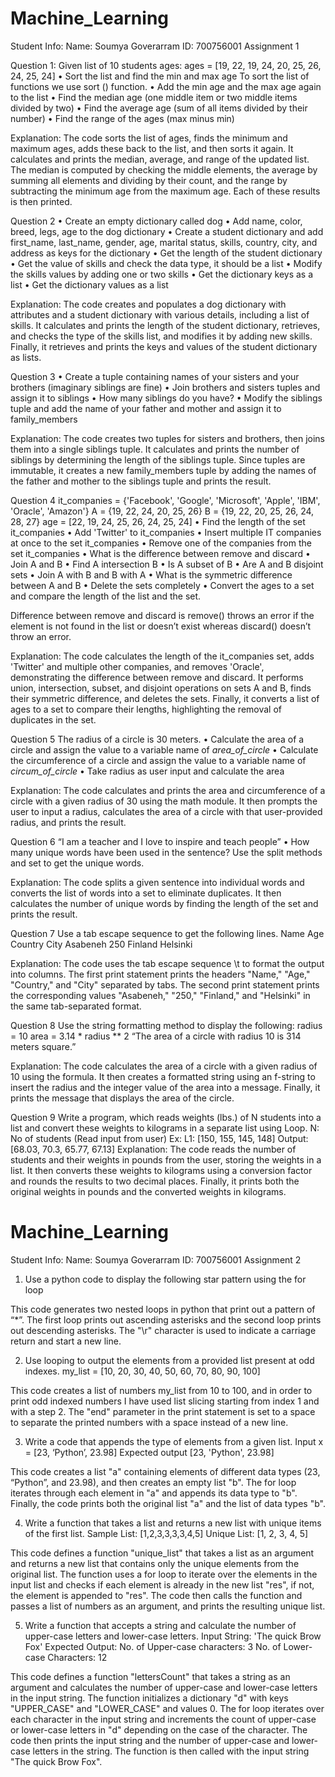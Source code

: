 # Machine_Learning
Student Info:
Name: Soumya Goverarram
ID: 700756001
                                  Assignment 1

Question 1:
Given list of 10 students ages: ages = [19, 22, 19, 24, 20, 25, 26, 24, 25, 24]
 • Sort the list and find the min and max age
        To sort the list of functions we use sort () function. 
 • Add the min age and the max age again to the list 
• Find the median age (one middle item or two middle items divided by two) 
• Find the average age (sum of all items divided by their number) 
• Find the range of the ages (max minus min)

Explanation:
The code sorts the list of ages, finds the minimum and maximum ages, adds these back to the list, and then sorts it again. It calculates and prints the median, average, and range of the updated list. The median is computed by checking the middle elements, the average by summing all elements and dividing by their count, and the range by subtracting the minimum age from the maximum age. Each of these results is then printed.

Question 2
• Create an empty dictionary called dog 
• Add name, color, breed, legs, age to the dog dictionary 
• Create a student dictionary and add first_name, last_name, gender, age, marital status, skills, country, city, and address as keys for the dictionary
• Get the length of the student dictionary 
• Get the value of skills and check the data type, it should be a list 
• Modify the skills values by adding one or two skills 
• Get the dictionary keys as a list 
• Get the dictionary values as a list

Explanation:
The code creates and populates a dog dictionary with attributes and a student dictionary with various details, including a list of skills. It calculates and prints the length of the student dictionary, retrieves, and checks the type of the skills list, and modifies it by adding new skills. Finally, it retrieves and prints the keys and values of the student dictionary as lists.


Question 3 
• Create a tuple containing names of your sisters and your brothers (imaginary siblings are fine) 
• Join brothers and sisters tuples and assign it to siblings 
• How many siblings do you have? 
• Modify the siblings tuple and add the name of your father and mother and assign it to family_members


Explanation:
The code creates two tuples for sisters and brothers, then joins them into a single siblings tuple. It calculates and prints the number of siblings by determining the length of the siblings tuple. Since tuples are immutable, it creates a new family_members tuple by adding the names of the father and mother to the siblings tuple and prints the result.

Question 4 
it_companies = {'Facebook', 'Google', 'Microsoft', 'Apple', 'IBM', 'Oracle', 'Amazon'} A = {19, 22, 24, 20, 25, 26} B = {19, 22, 20, 25, 26, 24, 28, 27} age = [22, 19, 24, 25, 26, 24, 25, 24] 
• Find the length of the set it_companies 
• Add 'Twitter' to it_companies 
• Insert multiple IT companies at once to the set it_companies
• Remove one of the companies from the set it_companies 
• What is the difference between remove and discard 
• Join A and B 
• Find A intersection B 
• Is A subset of B 
• Are A and B disjoint sets 
• Join A with B and B with A 
• What is the symmetric difference between A and B 
• Delete the sets completely 
• Convert the ages to a set and compare the length of the list and the set.

Difference between remove and discard is remove() throws an error if the element is not found in the list or doesn’t exist whereas discard() doesn’t throw an error.
 
Explanation:
The code calculates the length of the it_companies set, adds 'Twitter' and multiple other companies, and removes 'Oracle', demonstrating the difference between remove and discard. It performs union, intersection, subset, and disjoint operations on sets A and B, finds their symmetric difference, and deletes the sets. Finally, it converts a list of ages to a set to compare their lengths, highlighting the removal of duplicates in the set.

Question 5 
The radius of a circle is 30 meters. 
• Calculate the area of a circle and assign the value to a variable name of _area_of_circle_ 
• Calculate the circumference of a circle and assign the value to a variable name of _circum_of_circle_ 
• Take radius as user input and calculate the area

Explanation:
The code calculates and prints the area and circumference of a circle with a given radius of 30 using the math module. It then prompts the user to input a radius, calculates the area of a circle with that user-provided radius, and prints the result.

Question 6 
“I am a teacher and I love to inspire and teach people” 
• How many unique words have been used in the sentence? Use the split methods and set to get the unique words.

Explanation:
The code splits a given sentence into individual words and converts the list of words into a set to eliminate duplicates. It then calculates the number of unique words by finding the length of the set and prints the result.

Question 7 
Use a tab escape sequence to get the following lines. 
Name Age Country City 
Asabeneh 250 Finland Helsinki


Explanation:
The code uses the tab escape sequence \t to format the output into columns. The first print statement prints the headers "Name," "Age," "Country," and "City" separated by tabs. The second print statement prints the corresponding values "Asabeneh," "250," "Finland," and "Helsinki" in the same tab-separated format.


Question 8 
Use the string formatting method to display the following: radius = 10 area = 3.14 * radius ** 2 “The area of a circle with radius 10 is 314 meters square.”


Explanation:
The code calculates the area of a circle with a given radius of 10 using the formula. It then creates a formatted string using an f-string to insert the radius and the integer value of the area into a message. Finally, it prints the message that displays the area of the circle.

Question 9 
Write a program, which reads weights (lbs.) of N students into a list and convert these weights to kilograms in a separate list using Loop. N: No of students (Read input from user) Ex: L1: [150, 155, 145, 148] Output: [68.03, 70.3, 65.77, 67.13]
Explanation:
The code reads the number of students and their weights in pounds from the user, storing the weights in a list. It then converts these weights to kilograms using a conversion factor and rounds the results to two decimal places. Finally, it prints both the original weights in pounds and the converted weights in kilograms.



# Machine_Learning
Student Info:
Name: Soumya Goverarram
ID: 700756001
                                  Assignment 2

1.	Use a python code to display the following star pattern using the for loop

This code generates two nested loops in python that print out a pattern of “*”. The first loop prints out ascending asterisks and the second loop prints out descending asterisks. The "\r" character is used to indicate a carriage return and start a new line.	

2.	Use looping to output the elements from a provided list present at odd indexes. 
my_list = [10, 20, 30, 40, 50, 60, 70, 80, 90, 100]
 
This code creates a list of numbers my_list from 10 to 100, and in order to print odd indexed numbers I have used list slicing starting from index 1 and with a step 2. The "end" parameter in the print statement is set to a space to separate the printed numbers with a space instead of a new line.

3.	Write a code that appends the type of elements from a given list. 
Input x = [23, ‘Python’, 23.98] Expected output [23, 'Python', 23.98]

This code creates a list "a" containing elements of different data types (23, “Python”, and 23.98), and then creates an empty list "b". The for loop iterates through each element in "a" and appends its data type to "b". Finally, the code prints both the original list "a" and the list of data types "b".

4.	 Write a function that takes a list and returns a new list with unique items of the first list. Sample List: [1,2,3,3,3,3,4,5] Unique List: [1, 2, 3, 4, 5]

This code defines a function "unique_list" that takes a list as an argument and returns a new list that contains only the unique elements from the original list. The function uses a for loop to iterate over the elements in the input list and checks if each element is already in the new list "res", if not, the element is appended to "res". The code then calls the function and passes a list of numbers as an argument, and prints the resulting unique list.

5.	Write a function that accepts a string and calculate the number of upper-case letters and lower-case letters. Input String: 'The quick Brow Fox' Expected Output: No. of Upper-case characters: 3 No. of Lower-case Characters: 12

This code defines a function "lettersCount" that takes a string as an argument and calculates the number of upper-case and lower-case letters in the input string. The function initializes a dictionary "d" with keys "UPPER_CASE" and "LOWER_CASE" and values 0. The for loop iterates over each character in the input string and increments the count of upper-case or lower-case letters in "d" depending on the case of the character. The code then prints the input string and the number of upper-case and lower-case letters in the string. The function is then called with the input string "The quick Brow Fox".

                                  

